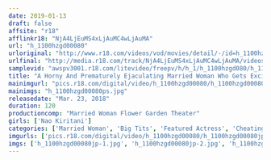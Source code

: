 ```yaml
---
date: 2019-01-13
draft: false
affsite: "r18"
afflinkr18: "NjA4LjEuMS4xLjAuMC4wLjAuMA"
url: "h_1100hzgd00080"
urloriginal: "http://www.r18.com/videos/vod/movies/detail/-/id=h_1100hzgd00080"
urlfinal: "http://media.r18.com/track/NjA4LjEuMS4xLjAuMC4wLjAuMA/videos/vod/movies/detail/-/id=h_1100hzgd00080"
samplevid: "awspv3001.r18.com/litevideo/freepv/h/h_1/h_1100hzgd080/h_1100hzgd080_dmb_w.mp4"
title: "A Horny And Prematurely Ejaculating Married Woman Who Gets Excited When She Catches Her Male Neighbor Peeping On Her Nao Kiritani"
mainimgurl: "pics.r18.com/digital/video/h_1100hzgd00080/h_1100hzgd00080ps.jpg"
mainimgs: "h_1100hzgd00080ps.jpg"
releasedate: "Mar. 23, 2018"
duration: 120
productioncomp: "Married Woman Flower Garden Theater"
girls: ['Nao Kiritani']
categories: ['Married Woman', 'Big Tits', 'Featured Actress', 'Cheating Wife', 'Creampie', 'Blowjob', 'Masturbation', 'Sex Toys', 'Hi-Def']
imgurls: ['pics.r18.com/digital/video/h_1100hzgd00080/h_1100hzgd00080jp-1.jpg', 'pics.r18.com/digital/video/h_1100hzgd00080/h_1100hzgd00080jp-2.jpg', 'pics.r18.com/digital/video/h_1100hzgd00080/h_1100hzgd00080jp-3.jpg', 'pics.r18.com/digital/video/h_1100hzgd00080/h_1100hzgd00080jp-4.jpg', 'pics.r18.com/digital/video/h_1100hzgd00080/h_1100hzgd00080jp-5.jpg', 'pics.r18.com/digital/video/h_1100hzgd00080/h_1100hzgd00080jp-6.jpg', 'pics.r18.com/digital/video/h_1100hzgd00080/h_1100hzgd00080jp-7.jpg', 'pics.r18.com/digital/video/h_1100hzgd00080/h_1100hzgd00080jp-8.jpg', 'pics.r18.com/digital/video/h_1100hzgd00080/h_1100hzgd00080jp-9.jpg', 'pics.r18.com/digital/video/h_1100hzgd00080/h_1100hzgd00080jp-10.jpg', 'pics.r18.com/digital/video/h_1100hzgd00080/h_1100hzgd00080jp-11.jpg', 'pics.r18.com/digital/video/h_1100hzgd00080/h_1100hzgd00080jp-12.jpg', 'pics.r18.com/digital/video/h_1100hzgd00080/h_1100hzgd00080jp-13.jpg', 'pics.r18.com/digital/video/h_1100hzgd00080/h_1100hzgd00080jp-14.jpg', 'pics.r18.com/digital/video/h_1100hzgd00080/h_1100hzgd00080jp-15.jpg', 'pics.r18.com/digital/video/h_1100hzgd00080/h_1100hzgd00080jp-16.jpg', 'pics.r18.com/digital/video/h_1100hzgd00080/h_1100hzgd00080jp-17.jpg']
imgs: ['h_1100hzgd00080jp-1.jpg', 'h_1100hzgd00080jp-2.jpg', 'h_1100hzgd00080jp-3.jpg', 'h_1100hzgd00080jp-4.jpg', 'h_1100hzgd00080jp-5.jpg', 'h_1100hzgd00080jp-6.jpg', 'h_1100hzgd00080jp-7.jpg', 'h_1100hzgd00080jp-8.jpg', 'h_1100hzgd00080jp-9.jpg', 'h_1100hzgd00080jp-10.jpg', 'h_1100hzgd00080jp-11.jpg', 'h_1100hzgd00080jp-12.jpg', 'h_1100hzgd00080jp-13.jpg', 'h_1100hzgd00080jp-14.jpg', 'h_1100hzgd00080jp-15.jpg', 'h_1100hzgd00080jp-16.jpg', 'h_1100hzgd00080jp-17.jpg']
---
```

